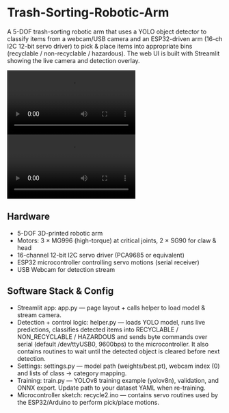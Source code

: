 # Trash-Sorting-Robotic-Arm

A 5-DOF trash-sorting robotic arm that uses a YOLO object detector to classify items from a webcam/USB camera and an ESP32-driven arm (16-ch I2C 12-bit servo driver) to pick & place items into appropriate bins (recyclable / non-recyclable / hazardous). The web UI is built with Streamlit showing the live camera and detection overlay.

<video controls src="demo videos/demo1.mp4" title="demo1"></video>
<video controls src="demo videos/demo2.mp4" title="demo2"></video>

## Hardware 
- 5-DOF 3D-printed robotic arm
- Motors: 3 × MG996 (high-torque) at critical joints, 2 × SG90 for claw & head
- 16-channel 12-bit I2C servo driver (PCA9685 or equivalent)
- ESP32 microcontroller controlling servo motions (serial receiver)
- USB Webcam for detection stream

## Software Stack & Config

- Streamlit app: app.py — page layout + calls helper to load model & stream camera. 
- Detection + control logic: helper.py — loads YOLO model, runs live predictions, classifies detected items into RECYCLABLE / NON_RECYCLABLE / HAZARDOUS and sends byte commands over serial (default /dev/ttyUSB0, 9600bps) to the microcontroller. It also contains routines to wait until the detected object is cleared before next detection. 
- Settings: settings.py — model path (weights/best.pt), webcam index (0) and lists of class → category mapping. 
- Training: train.py — YOLOv8 training example (yolov8n), validation, and ONNX export. Update path to your dataset YAML when re-training. 
- Microcontroller sketch: recycle2.ino — contains servo routines used by the ESP32/Arduino to perform pick/place motions. 
